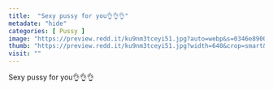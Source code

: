 ```yaml
---
title:  "Sexy pussy for you👌👌👌"
metadate: "hide"
categories: [ Pussy ]
image: "https://preview.redd.it/ku9nm3tceyi51.jpg?auto=webp&s=0346e8900925b05069b1782317dff161c8e0f958"
thumb: "https://preview.redd.it/ku9nm3tceyi51.jpg?width=640&crop=smart&auto=webp&s=0dc7f732fe08501d8237fe5505b40f1c9b495f77"
visit: ""
---
```

Sexy pussy for you👌👌👌
